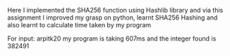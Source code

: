 Here I implemented the SHA256 function using Hashlib library and via this assignment I improved my grasp on python, learnt SHA256 Hashing and also learnt to calculate
time taken by my program



For input: arpitk20
my program is taking 607ms
and the integer found is 382491


